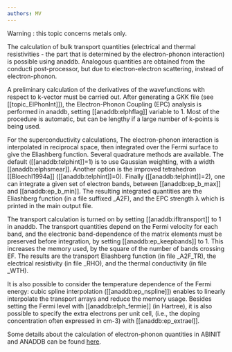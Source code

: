 ```yaml
---
authors: MV
---
```

Warning : this topic concerns metals only.

The calculation of bulk transport quantities (electrical and thermal
resistivities - the part that is determined by the electron-phonon
interaction) is possible using anaddb. Analogous quantities are obtained from
the conducti post-processor, but due to electron-electron scattering, instead
of electron-phonon.

A preliminary calculation of the derivatives of the wavefunctions with respect
to k-vector must be carried out. After generating a GKK file (see
[[topic_ElPhonInt]]), the Electron-Phonon Coupling (EPC) analysis is performed
in anaddb, setting [[anaddb:elphflag]] variable to 1. Most of the procedure is
automatic, but can be lengthy if a large number of k-points is being used.

For the superconductivity calculations, The electron-phonon interaction is
interpolated in reciprocal space, then integrated over the Fermi surface to
give the Eliashberg function. Several quadrature methods are available. The
default ([[anaddb:telphint]]=1) is to use Gaussian weighting, with a width
[[anaddb:elphsmear]]. Another option is the improved tetrahedron
[[Bloechl1994a]] ([[anaddb:telphint]]=0). Finally ([[anaddb:telphint]]=2), one
can integrate a given set of electron bands, between [[anaddb:ep_b_max]] and
[[anaddb:ep_b_min]]. The resulting integrated quantities are the Eliashberg
function (in a file suffixed _A2F), and the EPC strength λ which is printed in
the main output file.

The transport calculation is turned on by setting [[anaddb:ifltransport]] to 1
in anaddb. The transport quantities depend on the Fermi velocity for each
band, and the electronic band-dependence of the matrix elements must be
preserved before integration, by setting [[anaddb:ep_keepbands]] to 1. This
increases the memory used, by the square of the number of bands crossing EF.
The results are the transport Eliashberg function (in file _A2F_TR), the
electrical resistivity (in file _RHO), and the thermal conductivity (in file
_WTH).

It is also possible to consider the temperature dependence of the Fermi
energy: cubic spline interpolation ([[anaddb:ep_nspline]]) enables to linearly
interpolate the transport arrays and reduce the memory usage. Besides setting
the Fermi level with [[anaddb:elph_fermie]] (in Hartree), it is also possible
to specify the extra electrons per unit cell, (i.e., the doping concentration
often expressed in cm-3) with [[anaddb:ep_extrael]].

Some details about the calculation of electron-phonon quantities in ABINIT and
ANADDB can be found [here](../documents/elphon_manual.pdf).

